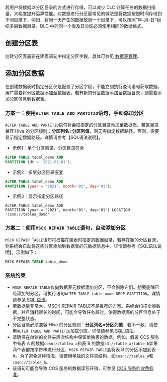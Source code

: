 若用户将数据以分区目录的方式进行存储，可以减少 DLC 计算任务的数据扫描量，大幅度提升运算性能。对数据进行分区最常见的做法是将数据按照时间存储到不同目录下，例如，将同一天产生的数据放到一个目录下，可以按照“年-月-日”组织多层数据目录。DLC 中的同一个表及其分区必须使用相同的数据格式。

## 创建分区表
创建分区表需要在建表语句中指定分区字段，具体可参见 [数据表管理](https://cloud.tencent.com/document/product/1342/61870)。

## 添加分区数据
在创建数据表时指定分区仅是配置了分区字段，不能立刻执行查询语句获取数据。用户需要将分区数据添加至数据表。若有新的分区数据添加至数据目录，则需要添加分区信息到数据表。

### 方案一：使用`ALTER TABLE ADD PARTITIO`语句，手动添加分区
`ALTER TABLE ADD PARTITIO`语句将会把指定的分区目录添加至数据表。若区目录兼容 Hive 的分区规则：**分区列名=分区列值**，则无需指定数据路径。否则，需要显示指定数据路径。详情请参考【SQL语法说明】。
 - 示例1：单个分区目录，分区目录符合
```sql
ALTER TABLE tabel_demo ADD
PARTITION (dt = '2021-01-01');
```
 - 示例2：多层分区目录嵌套
```sql
ALTER TABLE tabel_demo ADD
PARTITION (year = '2021', month='01', day='01');
```
 - 示例3：显示指定分区路径
```
ALTER TABLE tabel_demo ADD
PARTITION (year = '2021', month='01', day='01') LOCATION 'cosn://tablea_demo' ;
```

### 方案二：使用`MSCK REPAIR TABLE`语句，自动添加分区
`MSCK REPAIR TABLE`语句将扫描在建表时指定的数据目录，若存在新的分区目录，则系统会自动将这些分区添加到数据表的元数据信息中，详情请参考【SQL语法说明】。示例如下：
```sql
MSCK REPAIR TABLE table_demo
```

### **系统约束**
-  `MSCK REPAIR TABLE`仅向数据表元数据添加分区，不会删除它们。想要删除已经添加的分区，可执行语句`ALTER TABLE table-name DROP PARTITION`。详情请参见 [SQL 语法](https://cloud.tencent.com/document/product/1342/61734)。
- 若数据量非常大，MSCK REPAIR TABLE不是推荐的方案。系统会扫描全量数据，并且消耗很长的时间，可能会导致任务超时，使得数据表的分区信息处于不完整状态。
- 分区目录必须兼容 Hive 的分区规则：**分区列名=分区列值**，若不一致，请使用`ALTER TABLE ADD PARTITIO`加载分区。详情请参见 [SQL 语法](https://cloud.tencent.com/document/product/1342/61734)。
- 请确保在单独的文件夹层次结构中保留单独表的数据。例如，假设 COS 服务中有表 A 的数据`cosn://tablea_a`和表 B 的数据`s3://table_a/table_b`如果两个表都按字符串进行分区，`MSCK REPAIR TABLE`会将表 B 的分区添加到表 A。为了避免这种情况，请使用单独的文件夹结构，如`cosn://tablea_a`和`cosn://tablea_b`。
- 该语句可能会导致 COS 服务的数据读写开销，可参见 [COS 服务的收费标准](https://cloud.tencent.com/document/product/436/16871)。
